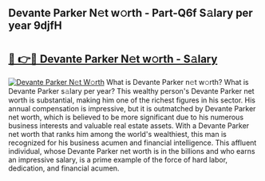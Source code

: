 ## Devante Parker N𝚎t w𝚘rth - Part-Q6f S𝚊lary per year 9djfH

# <h2><a href="http://gc2abs.nevu.top/?p=Devante+Parker">🔗 👉🔴 Devante Parker N𝚎t w𝚘rth - S𝚊lary</a></h2>

[![Devante Parker N𝚎t W𝚘rth](https://i.imgur.com/Oavwk0R.jpeg)](http://gc2abs.nevu.top/?p=Devante+Parker)
What is Devante Parker n𝚎t w𝚘rth? What is Devante Parker s𝚊lary per year?
This wealthy person's Devante Parker net worth is substantial, making him one of the richest figures in his sector. His annual compensation is impressive, but it is outmatched by Devante Parker net worth, which is believed to be more significant due to his numerous business interests and valuable real estate assets. With a Devante Parker net worth that ranks him among the world's wealthiest, this man is recognized for his business acumen and financial intelligence. This affluent individual, whose Devante Parker net worth is in the billions and who earns an impressive salary, is a prime example of the force of hard labor, dedication, and financial acumen.
